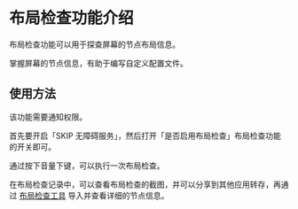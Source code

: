 # 布局检查功能介绍

布局检查功能可以用于探查屏幕的节点布局信息。

掌握屏幕的节点信息，有助于编写自定义配置文件。

## 使用方法

该功能需要通知权限。

首先要开启「SKIP 无障碍服务」，然后打开「是否启用布局检查」布局检查功能的开关即可。

通过按下音量下键，可以执行一次布局检查。

在布局检查记录中，可以查看布局检查的截图，并可以分享到其他应用转存，再通过 [布局检查工具](/inspect/index) 导入并查看详细的节点信息。
